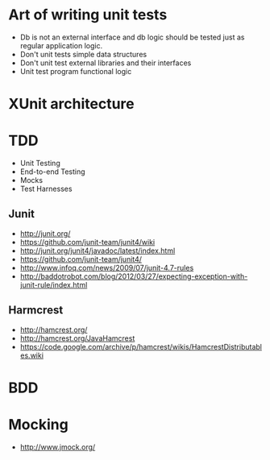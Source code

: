 # Art of writing unit tests
- Db is not an external interface and db logic should be tested just as regular application logic.
- Don't unit tests simple data structures
- Don't unit test external libraries and their interfaces
- Unit test program functional logic

# XUnit architecture

# TDD
- Unit Testing
- End-to-end Testing
- Mocks
- Test Harnesses

## Junit
- http://junit.org/
- https://github.com/junit-team/junit4/wiki
- http://junit.org/junit4/javadoc/latest/index.html
- https://github.com/junit-team/junit4/
- http://www.infoq.com/news/2009/07/junit-4.7-rules
- http://baddotrobot.com/blog/2012/03/27/expecting-exception-with-junit-rule/index.html

## Harmcrest
- http://hamcrest.org/
- http://hamcrest.org/JavaHamcrest
- https://code.google.com/archive/p/hamcrest/wikis/HamcrestDistributables.wiki

# BDD

# Mocking
- http://www.jmock.org/
